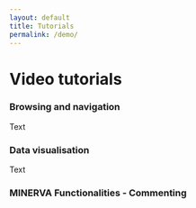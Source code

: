 ```yaml
---
layout: default
title: Tutorials
permalink: /demo/
---
```


# Video tutorials

### Browsing and navigation

Text

### Data visualisation

Text

### MINERVA Functionalities - Commenting




